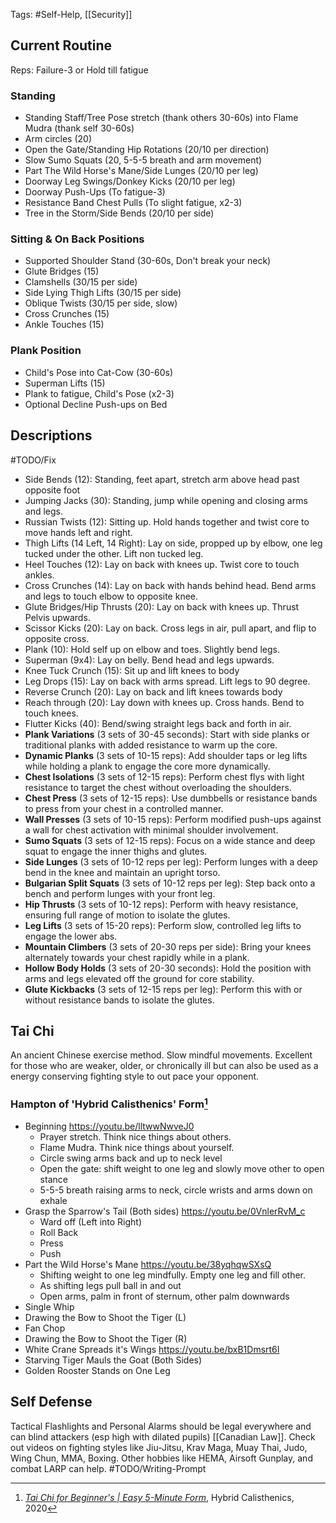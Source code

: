 Tags: #Self-Help, [[Security]]
## Current Routine
Reps: Failure-3 or Hold till fatigue
### Standing
- Standing Staff/Tree Pose stretch (thank others 30-60s) into Flame Mudra (thank self 30-60s)
- Arm circles (20)
- Open the Gate/Standing Hip Rotations (20/10 per direction)
- Slow Sumo Squats (20, 5-5-5 breath and arm movement)
- Part The Wild Horse's Mane/Side Lunges (20/10 per leg)
- Doorway Leg Swings/Donkey Kicks (20/10 per leg)
- Doorway Push-Ups (To fatigue-3)
- Resistance Band Chest Pulls (To slight fatigue, x2-3)
- Tree in the Storm/Side Bends (20/10 per side)
### Sitting & On Back Positions
- Supported Shoulder Stand (30-60s, Don't break your neck)
- Glute Bridges (15)
- Clamshells (30/15 per side)
- Side Lying Thigh Lifts (30/15 per side)
- Oblique Twists (30/15 per side, slow)
- Cross Crunches (15)
- Ankle Touches (15)
### Plank Position
- Child's Pose into Cat-Cow (30-60s)
- Superman Lifts (15)
- Plank to fatigue, Child's Pose (x2-3)
- Optional Decline Push-ups on Bed
## Descriptions
#TODO/Fix
- Side Bends (12): Standing, feet apart, stretch arm above head past opposite foot
- Jumping Jacks (30): Standing, jump while opening and closing arms and legs.
- Russian Twists (12): Sitting up. Hold hands together and twist core to move hands left and right.
- Thigh Lifts (14 Left, 14 Right): Lay on side, propped up by elbow, one leg tucked under the other. Lift non tucked leg.
- Heel Touches (12): Lay on back with knees up. Twist core to touch ankles.
- Cross Crunches (14): Lay on back with hands behind head. Bend arms and legs to touch elbow to opposite knee.
- Glute Bridges/Hip Thrusts (20): Lay on back with knees up. Thrust Pelvis upwards.
- Scissor Kicks (20): Lay on back. Cross legs in air, pull apart, and flip to opposite cross.
- Plank (10): Hold self up on elbow and toes. Slightly bend legs.
- Superman (9x4): Lay on belly. Bend head and legs upwards.
- Knee Tuck Crunch (15): Sit up and lift knees to body
- Leg Drops (15): Lay on back with arms spread. Lift legs to 90 degree.
- Reverse Crunch (20): Lay on back and lift knees towards body
- Reach through (20): Lay down with knees up. Cross hands. Bend to touch knees.
- Flutter Kicks (40): Bend/swing straight legs back and forth in air.
- **Plank Variations** (3 sets of 30-45 seconds): Start with side planks or traditional planks with added resistance to warm up the core.
- **Dynamic Planks** (3 sets of 10-15 reps): Add shoulder taps or leg lifts while holding a plank to engage the core more dynamically.
- **Chest Isolations** (3 sets of 12-15 reps): Perform chest flys with light resistance to target the chest without overloading the shoulders.
- **Chest Press** (3 sets of 12-15 reps): Use dumbbells or resistance bands to press from your chest in a controlled manner.
- **Wall Presses** (3 sets of 10-15 reps): Perform modified push-ups against a wall for chest activation with minimal shoulder involvement.
- **Sumo Squats** (3 sets of 12-15 reps): Focus on a wide stance and deep squat to engage the inner thighs and glutes.
- **Side Lunges** (3 sets of 10-12 reps per leg): Perform lunges with a deep bend in the knee and maintain an upright torso.
- **Bulgarian Split Squats** (3 sets of 10-12 reps per leg): Step back onto a bench and perform lunges with your front leg.
- **Hip Thrusts** (3 sets of 10-12 reps): Perform with heavy resistance, ensuring full range of motion to isolate the glutes.
- **Leg Lifts** (3 sets of 15-20 reps): Perform slow, controlled leg lifts to engage the lower abs.
- **Mountain Climbers** (3 sets of 20-30 reps per side): Bring your knees alternately towards your chest rapidly while in a plank.
- **Hollow Body Holds** (3 sets of 20-30 seconds): Hold the position with arms and legs elevated off the ground for core stability.
- **Glute Kickbacks** (3 sets of 12-15 reps per leg): Perform this with or without resistance bands to isolate the glutes.
## Tai Chi
An ancient Chinese exercise method. Slow mindful movements. Excellent for those who are weaker, older, or chronically ill but can also be used as a energy conserving fighting style to out pace your opponent.

### Hampton of 'Hybrid Calisthenics' Form[^1]
- Beginning https://youtu.be/lltwwNwveJ0
	- Prayer stretch. Think nice things about others.
	- Flame Mudra. Think nice things about yourself.
	- Circle swing arms back and up to neck level
	- Open the gate: shift weight to one leg and slowly move other to open stance
	- 5-5-5 breath raising arms to neck, circle wrists and arms down on exhale
- Grasp the Sparrow's Tail (Both sides) https://youtu.be/0VnlerRvM_c
	- Ward off (Left into Right)
	- Roll Back
	- Press
	- Push
- Part the Wild Horse's Mane https://youtu.be/38yqhqwSXsQ
	- Shifting weight to one leg mindfully. Empty one leg and fill other.
	- As shifting legs pull ball in and out
	- Open arms, palm in front of sternum, other palm downwards
- Single Whip
- Drawing the Bow to Shoot the Tiger (L)
- Fan Chop
- Drawing the Bow to Shoot the Tiger (R)
- White Crane Spreads it's Wings https://youtu.be/bxB1Dmsrt6I
- Starving Tiger Mauls the Goat (Both Sides)
- Golden Rooster Stands on One Leg
## Self Defense
Tactical Flashlights and Personal Alarms should be legal everywhere and can blind attackers (esp high with dilated pupils) [[Canadian Law]]. Check out videos on fighting styles like Jiu-Jitsu, Krav Maga, Muay Thai, Judo, Wing Chun, MMA, Boxing. Other hobbies like HEMA, Airsoft Gunplay, and combat LARP can help.
#TODO/Writing-Prompt

[^1]: [_Tai Chi for Beginner's | Easy 5-Minute Form_](https://www.youtube.com/watch?v=Q6aZ-VQWWFM), Hybrid Calisthenics, 2020
